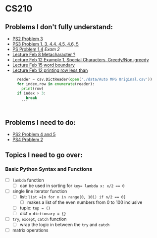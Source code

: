 # CS210

## Problems I don't fully understand:
- [PS2 Problem 3](recitation/ps2.ipynb)
- [PS3 Problem 1, 3, 4.4, 4.5, 4.6, 5](recitation/ps3.ipynb)
- [PS Problem 1.4](recitation/ps5.ipynb)
*Exam 2*
- [Lecture Feb 8 Metacharacter ?](lecture\feb8_notes.ipynb)
- [Lecture Feb 12 Example 1, Special Characters, Greedy/Non-greedy](lecture\feb12_notes.ipynb)
- [Lecture Feb 15 word boundary](lecture\feb15_notes.ipynb)
- [Lecture Feb 12 printing row less than](lecture\feb12_notes.ipynb)
  ```python
    reader = csv.DictReader(open('./data/Auto MPG Original.csv'))
    for index,row in enumerate(reader):
      print(row)
    if index > 3:
        break
      ```
      

## Problems I need to do:
- [PS2 Problem 4 and 5](recitation/ps2.ipynb)
- [PS4 Problem 2](recitation/ps4.ipynb)

## Topics I need to go over:

### Basic Python Syntax and Functions
- [ ] `lambda` function
  - [ ] can be used in sorting for `key= lambda x: x/2 == 0`
- [ ] single line iterator function
  - [ ] list: `list =[n for n in range(0, 101) if n/2 == 0]`
    - [ ] makes a list of the even numbers from 0 to 100 inclusive
  - [ ] tuple: `tup = ()`
  - [ ] dict = `dictionary = {}`
- [ ] `try`, `except`, `catch` function
  - [ ] wrap the logic in between the `try` and `catch`
- [ ] matrix operations